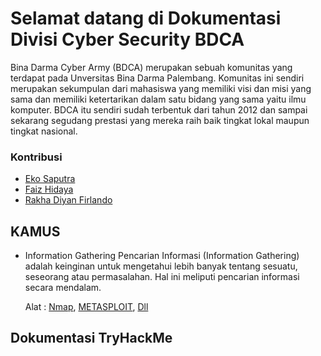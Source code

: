 # Selamat datang di Dokumentasi Divisi Cyber Security BDCA

Bina Darma Cyber Army (BDCA) merupakan sebuah komunitas yang terdapat pada Unversitas Bina Darma Palembang. Komunitas ini sendiri merupakan sekumpulan dari mahasiswa yang memiliki visi dan misi yang sama dan memiliki ketertarikan dalam satu bidang yang sama yaitu ilmu komputer. BDCA itu sendiri sudah terbentuk dari tahun 2012 dan sampai sekarang segudang prestasi yang mereka raih baik tingkat lokal maupun tingkat nasional.

### Kontribusi

- [Eko Saputra](https://www.github.com/ekovegeance)
- [Faiz Hidaya](https://www.github.com/faizH3)
- [Rakha Diyan Firlando](https://www.github.com/bioxxxxx)

## KAMUS

- Information Gathering
  Pencarian Informasi (Information Gathering) adalah keinginan untuk mengetahui lebih banyak tentang sesuatu, seseorang atau permasalahan. Hal ini meliputi pencarian informasi secara mendalam.

  Alat : [Nmap](https://tryhackme.com/room/furthernmap), [METASPLOIT](https://www.offensive-security.com/metasploit-unleashed/information-gathering/), [Dll](https://github.com/dracos-linux/DracOS_VENOMIZER)

## Dokumentasi TryHackMe
